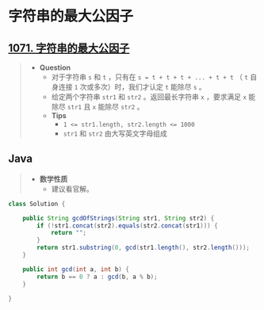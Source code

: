 # 字符串的最大公因子

## [1071. 字符串的最大公因子](https://leetcode.cn/problems/greatest-common-divisor-of-strings/)

> - **Question**
>   - 对于字符串 `s` 和 `t` ，只有在 `s = t + t + t + ... + t + t` （ `t` 自身连接 `1` 次或多次）时，我们才认定 `t` 能除尽 `s` 。
>   - 给定两个字符串 `str1` 和 `str2` 。返回最长字符串 `x` ，要求满足 `x` 能除尽 `str1` 且 `x` 能除尽 `str2` 。
>   - **Tips**
>     - `1 <= str1.length, str2.length <= 1000`
>     - `str1` 和 `str2` 由大写英文字母组成

## Java

> - **数学性质**
>   - 建议看官解。

```java
class Solution {

    public String gcdOfStrings(String str1, String str2) {
        if (!str1.concat(str2).equals(str2.concat(str1))) {
            return "";
        }
        return str1.substring(0, gcd(str1.length(), str2.length()));
    }

    public int gcd(int a, int b) {
        return b == 0 ? a : gcd(b, a % b);
    }

}
```
